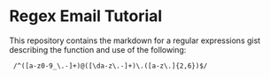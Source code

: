 # Regex Email Tutorial

This repository contains the markdown for a regular expressions gist describing the function and use of the following:

```
 /^([a-z0-9_\.-]+)@([\da-z\.-]+)\.([a-z\.]{2,6})$/
```

